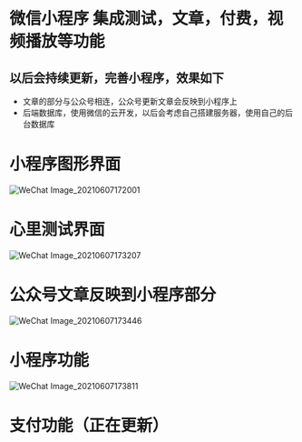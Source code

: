 # 微信小程序  集成测试，文章，付费，视频播放等功能

## 以后会持续更新，完善小程序，效果如下
- 文章的部分与公众号相连，公众号更新文章会反映到小程序上
- 后端数据库，使用微信的云开发，以后会考虑自己搭建服务器，使用自己的后台数据库



# 小程序图形界面
![WeChat Image_20210607172001](https://user-images.githubusercontent.com/50350039/120983407-a1f28b80-c7b4-11eb-956c-8a1c064cc5f9.png)


# 心里测试界面
![WeChat Image_20210607173207](https://user-images.githubusercontent.com/50350039/120985153-4e813d00-c7b6-11eb-82ab-76238224a44c.png)


# 公众号文章反映到小程序部分
![WeChat Image_20210607173446](https://user-images.githubusercontent.com/50350039/120985602-b9cb0f00-c7b6-11eb-9cbe-8828624a378b.png)


# 小程序功能
![WeChat Image_20210607173811](https://user-images.githubusercontent.com/50350039/120986107-34942a00-c7b7-11eb-97ba-0e896b8905da.png)

# 支付功能（正在更新）
